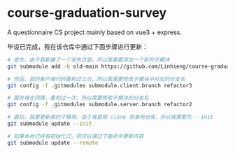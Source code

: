 # course-graduation-survey
A questionnaire CS project mainly based on vue3 + express.

毕设已完成，我在该仓库中通过下面步骤进行更新：

```sh
# 首先，由于我新建了一个发布页面，所以我需要添加一个新的子模块
git submodule add -b old-main https://github.com/Linhieng/course-graduation-survey-client-publish.git client-publish

# 然后，我的客户端代码重构过三次，所以我需要修改子模块中对应的分支名
git config -f .gitmodules submodule.client.branch refactor3

# 服务端也同理，重构过一次，所以需要修改子模块的分支名
git config -f .gitmodules submodule.server.branch refactor2

# 最后，我要更新我的子模块。由于我是刚 clone 到本地仓库，所以我需要先 --init
git submodule update --init

# 如果本地已经有初始化过，则可以通过下面命令更新内容
git submodule update --remote
```